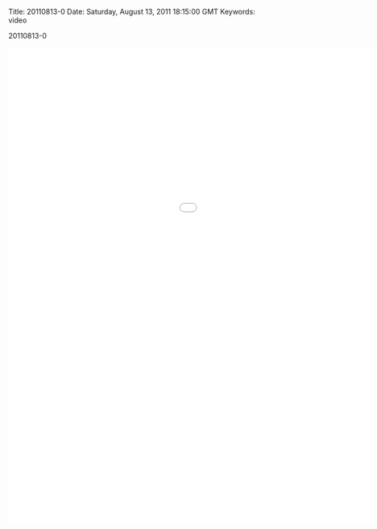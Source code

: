 Title: 20110813-0
Date: Saturday, August 13, 2011 18:15:00 GMT
Keywords: video

20110813-0

<iframe src="//player.vimeo.com/video/27669555?byline=0&amp;portrait=0&amp;color=ffffff" width="1280" height="944" frameborder="0" webkitAllowFullScreen mozallowfullscreen allowFullScreen></iframe>
